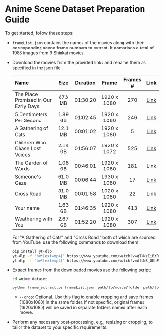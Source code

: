 # Anime Scene Dataset Preparation Guide

To get started, follow these steps:

- `frameList.json` contains the names of the movies along with their corresponding scene frame numbers to extract. It comprises a total of 1986 images from 9 Shinkai movies.

- Download the movies from the provided links and rename them as specified in the json file.

    | Name                                 | Size     | Duration | Frame        | Frames # | Link
    | :----------------------------------- | :------: | :------: | :----------: | :------: | :------------------------------------------:
    | The Place Promised in Our Early Days | 873 MB   | 01:30:20 | 1920 x 1080  | 270      | [Link](https://drive.google.com/drive/folders/1cpsQ9rsg9EkgIi683xPi33FDJ1Mecy8h)
    | 5 Centimeters Per Second            | 1.89 GB  | 01:02:45 | 1920 x 1080  | 246      | [Link](https://drive.google.com/drive/folders/1-VyZQVimmmH81BxD9pvdyI565jgebzWx)
    | A Gathering of Cats                 | 12.1 MB    | 00:01:02 | 1920 x 1080  | 5       | [Link](https://www.youtube.com/watch?v=qTkNzIiBXRs)
    | Children Who Chase Lost Voices       | 2.14 GB  | 01:56:07 | 1920 x 1072  | 525      | [Link](https://drive.google.com/drive/folders/1It254oVH5f0isp5NEskMqrm4eKn_llyt)
    | The Garden of Words                 | 1.08 GB  | 00:46:01 | 1920 x 1080  | 181      | [Link](https://drive.google.com/drive/folders/11Zmx3HhwqpWe_dwKtAaWd_Erbo2Uwg46)
    | Someone's Gaze                      | 61.0 MB  | 00:06:44 | 1930 x 1080  | 17       | [Link](https://ddl.animeout.com/public.php?url=nimbus.animeout.com/series/00RAPIDBOT/Dareka%20no%20Manazashi//[AnimeOut]%20Dareka%20no%20Manazashi%20[1080pp]%20[E9ED99BE][Commie][RapidBot].mkv)
    | Cross Road                          | 31.0 MB  | 00:01:58 | 1920 x 1080  | 22       | [Link](https://www.youtube.com/watch?v=AfbNS_GKhPw)
    | Your name                           | 1.63 GB  | 01:46:35 | 1920 x 1080  | 413      | [Link](https://drive.google.com/drive/folders/11ZVj2VZtpaFDULsxquB-Fxc9zEBYodXv)
    | Weathering with You                 | 2.67 GB  | 01:52:20 | 1920 x 1080  | 307      | [Link](https://drive.google.com/drive/u/0/folders/1b00Z4sXYbImU0MjKHk5j2VlJJXpcGSqd)

    For "A Gathering of Cats" and "Cross Road," both of which are sourced from YouTube, use the following commands to download them:
    ```bash
    pip install yt-dlp
    yt-dlp -f "bv*[ext=mp4]" https://www.youtube.com/watch?v=qTkNzIiBXRs -o "A Gathering of Cats.mp4"
    yt-dlp -f "bv*[ext=mp4]" https://www.youtube.com/watch?v=AfbNS_GKhPw -o "Cross Road.mp4"
    ```

- Extract frames from the downloaded movies use the following script:
    ```bash
    cd Anime_dataset

    python frame_extract.py frameList.json path/to/movie/folder path/to/save/extracted/data --crop
    ```
    - `--crop`: Optional. Use this flag to enable cropping and save frames (1080x1080) in the same folder. If not specific, original frames (1920x1080) will be saved in separate folders named after each movie.

- Perform any necessary post-processing, e.g., resizing or cropping, to tailor the dataset to your specific requirements.
